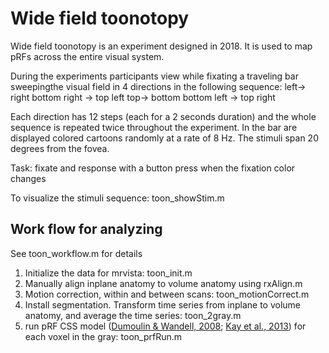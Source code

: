
# Wide field toonotopy

Wide field toonotopy is an experiment designed in 2018. It is used to map pRFs across the entire visual system.

During the experiments participants view while fixating a traveling bar sweepingthe visual field in 4 directions in the following sequence:
left-> right
bottom right -> top left
top-> bottom
bottom left -> top right

Each direction has 12 steps (each for a 2 seconds duration) and the whole sequence is repeated twice throughout the experiment. In the bar are displayed colored cartoons randomly at a rate of 8 Hz. The stimuli span 20 degrees from the fovea.

Task: fixate and response with a button press when the fixation color changes

To visualize the stimuli sequence: toon_showStim.m

## Work flow for analyzing 
See toon_workflow.m for details
1. Initialize the data for mrvista: toon_init.m
2. Manually align inplane anatomy to volume anatomy using rxAlign.m
3. Motion correction, within and between scans: toon_motionCorrect.m
4. Install segmentation. Transform time series from inplane to volume anatomy, and average the time series: toon_2gray.m
5. run pRF CSS model ([Dumoulin & Wandell, 2008](https://www.ncbi.nlm.nih.gov/pubmed/17977024); [Kay et al., 2013](https://www.ncbi.nlm.nih.gov/pmc/articles/PMC3727075/)) for each voxel in the gray: toon_prfRun.m



